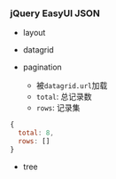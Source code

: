 ### jQuery EasyUI JSON
- layout

- datagrid

- pagination
  - 被`datagrid.url`加载
  - `total`: 总记录数
  - `rows`: 记录集
```js
{
  total: 8,
  rows: []
}
```

- tree